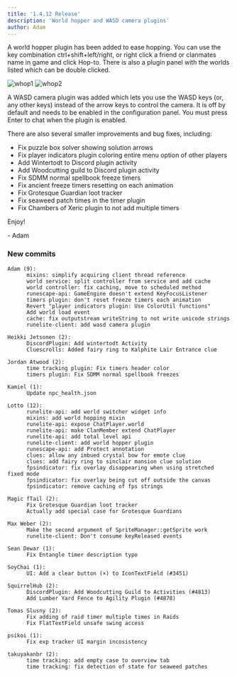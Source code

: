 ```yaml
---
title: '1.4.12 Release'
description: 'World hopper and WASD camera plugins'
author: Adam
---
```


A world hopper plugin has been added to ease hopping. You can use the key
combination ctrl+shift+left/right, or right click a friend or clanmates name in
game and click Hop-to. There is also a plugin panel with the worlds listed which
can be double clicked.

![whop1](/img/blog/1.4.12-Release/whop1.png)
![whop2](/img/blog/1.4.12-Release/whop2.png)


A WASD camera plugin was added which lets you use the WASD keys (or, any other
keys) instead of the arrow keys to control the camera. It is off by default and
needs to be enabled in the configuration panel. You must press Enter to chat
when the plugin is enabled.

There are also several smaller improvements and bug fixes, including:

 * Fix puzzle box solver showing solution arrows
 * Fix player indicators plugin coloring entire menu option of other players
 * Add Wintertodt to Discord plugin activity
 * Add Woodcutting guild to Discord plugin activity
 * Fix SDMM normal spellbook freeze timers
 * Fix ancient freeze timers resetting on each animation
 * Fix Grotesque Guardian loot tracker
 * Fix seaweed patch times in the timer plugin
 * Fix Chambers of Xeric plugin to not add multiple timers

Enjoy!
 
\- Adam

### New commits

```
Adam (9):
      mixins: simplify acquiring client thread reference
      world service: split controller from service and add cache
      world controller: fix caching, move to scheduled method
      runescape-api: GameEngine doesn't extend KeyFocusListener
      timers plugin: don't reset freeze timers each animation
      Revert "player indicators plugin: Use ColorUtil functions"
      Add world load event
      cache: fix outputstream writeString to not write unicode strings
      runelite-client: add wasd camera plugin

Heikki Jetsonen (2):
      DiscordPlugin: Add wintertodt Activity
      Cluescrolls: Added fairy ring to Kalphite Lair Entrance clue

Jordan Atwood (2):
      time tracking plugin: Fix timers header color
      timers plugin: Fix SDMM normal spellbook freezes

Kamiel (1):
      Update npc_health.json

Lotto (12):
      runelite-api: add world switcher widget info
      mixins: add world hopping mixin
      runelite-api: expose ChatPlayer.world
      runelite-api: make ClanMember extend ChatPlayer
      runelite-api: add total level api
      runelite-client: add world hopper plugin
      runescape-api: add Protect annotation
      clues: allow any imbued crystal bow for emote clue
      clues: add fairy ring to sinclair mansion clue solution
      fpsindicator: fix overlay disappearing when using stretched fixed mode
      fpsindicator: fix overlay being cut off outside the canvas
      fpsindicator: remove caching of fps strings

Magic fTail (2):
      Fix Grotesque Guardian loot tracker
      Actually add special case for Grotesque Guardians

Max Weber (2):
      Make the second argument of SpriteManager::getSprite work
      runelite-client: Don't consume keyReleased events

Sean Dewar (1):
      Fix Entangle timer description typo

SoyChai (1):
      UI: Add a clear button (×) to IconTextField (#3451)

SquirrelHub (2):
      DiscordPlugin: Add Woodcutting Guild to Activities (#4813)
      Add Lumber Yard Fence to Agility Plugin (#4878)

Tomas Slusny (2):
      Fix adding of raid timer multiple times in Raids
      Fix FlatTextField unsafe swing access

psikoi (1):
      Fix exp tracker UI margin incosistency

takuyakanbr (2):
      time tracking: add empty case to overview tab
      time tracking: fix detection of state for seaweed patches
```
